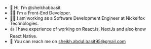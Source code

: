 - 👋 Hi, I’m @sheikhabbasit
- 🧑‍💻 I’m a Front-End Developer.
- 👨‍💻 I am working as a Software Development Engineer at Nickelfox Technologies.
- 👍 I have experience of working on ReactJs, NextJs and also know React Native.
- 💌 You can reach me on sheikh.abdul.basit95@gmail.com


